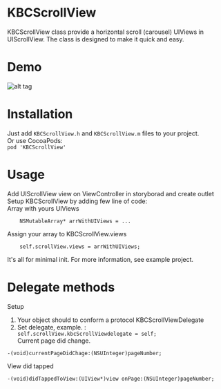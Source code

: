 # KBCScrollView
KBCScrollView class provide a horizontal scroll (carousel) UIViews in UIScrollView. The class is designed to make it quick and easy. 
# Demo
![alt tag](https://raw.githubusercontent.com/kostyabl/KBCScrollView/master/KBCScrollView480.gif)
# Installation
Just add <code>KBCScrollView.h</code> and <code>KBCScrollView.m</code> files to your project.<br>
Or use CocoaPods:<br>
<code>pod 'KBCScrollView'</code><br>
# Usage
Add UIScrollView view on ViewController in storyborad and create outlet<Br>
Setup KBCScrollView by adding few line of code:<br>
Array with yours UIViews
```objc
    NSMutableArray* arrWithUIViews = ...
```  
Assign your array to KBCScrollView.views
```objc
    self.scrollView.views = arrWithUIViews;
```  
It's all for minimal init.
For more information, see example project.
# Delegate methods
Setup<br>
1. Your object should to conform a protocol KBCScrollViewDelegate <br>
2. Set delegate, example. : <code> self.scrollView.kbcScrollViewdelegate = self; </code><br>
Current page did change.<br>
```objc
-(void)currentPageDidChage:(NSUInteger)pageNumber;
```  
View did tapped
```objc
-(void)didTappedToView:(UIView*)view onPage:(NSUInteger)pageNumber;
```  


